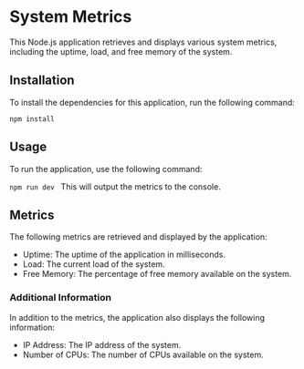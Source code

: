 # System Metrics
This Node.js application retrieves and displays various system metrics, including the uptime, load, and free memory of the system.

## Installation
To install the dependencies for this application, run the following command:

```npm install ```

## Usage
To run the application, use the following command:

```npm run dev ```
This will output the metrics to the console.

## Metrics
The following metrics are retrieved and displayed by the application:

- Uptime: The uptime of the application in milliseconds.
- Load: The current load of the system.
- Free Memory: The percentage of free memory available on the system.

### Additional Information
In addition to the metrics, the application also displays the following information:
- IP Address: The IP address of the system.
- Number of CPUs: The number of CPUs available on the system.